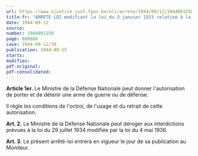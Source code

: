 ```yaml
---
url: https://www.ejustice.just.fgov.be/eli/arrete/1944/09/12/1944091250/justel
title-fr: "ARRETE-LOI modifiant la loi du 3 janvier 1933 relative à la fabrication, au commerce et au port des armes et au commerce des munitions."
date: 1944-09-12
source:
number: 1944091250
page: 888888
case: 1944-09-12/30
publication: 1944-09-15
starts:
modifies:
pdf-original:
pdf-consolidated:
---
```


**Article 1er.** Le Ministre de la Défense Nationale peut donner l'autorisation de porter et de détenir une arme de guerre ou de défense.

Il règle les conditions de l'octroi, de l'usage et du retrait de cette autorisation.

**Art. 2.** Le Ministre de la Défense Nationale peut déroger aux interdictions prévues à la loi du 29 juillet 1934 modifiée par la loi du 4 mai 1936.

**Art. 3.** Le présent arrêté-loi entrera en vigueur le jour de sa publication au Moniteur.
